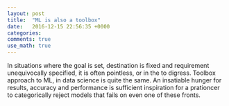 ```yaml
---
layout: post
title:  "ML is also a toolbox"
date:   2016-12-15 22:56:35 +0000
categories: 
comments: true
use_math: true
---
```


In situations where the goal is set, destination is fixed and requirement unequivocally specified, it is often pointless, 
or in the  to digress. Toolbox approach to ML, in data science is quite the same. An insatiable hunger for results, accuracy
and performance is sufficient inspiration for a prationcer to categorically reject models that fails on even one of these 
fronts. 

